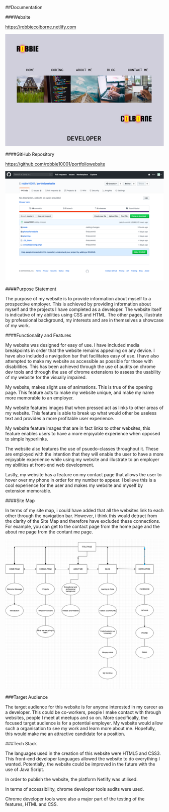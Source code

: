 ##Documentation

###Website

https://robbiecolborne.netlify.com

![](docs/titlepage.png)


####GitHub Repository

https://github.com/robbie10001/portfoliowebsite

![](docs/githubphoto.png)

####Purpose Statement 

The purpose of my website is to provide information about myself to a prospective employer. This is achieved by providing information about myself and the projects I have completed as a developer. The website itself is indicative of my abilities using CSS and HTML. The other pages, illustrate by professional background, my interests and are in themselves a showcase of my work.

####Functionality and Features 

My website was designed for easy of use. I have included media breakpoints in order that the website remains appealing on any device. I have also included a navigation bar that facilitates easy of use. I have also attempted to make my website as accessible as possible for those with disabilities. This has been achieved through the use of audits on chrome dev tools and through the use of chrome extensions to assess the usability of my website for the visually impaired. 

My website, makes slight use of animations. This is true of the opening page. This feature acts to make my website unique, and make my name more memorable to an employer.  

My website features images that when pressed act as links to other areas of my website. This feature is able to break up what would other be useless text and provides a more profitable user experience. 

My website feature images that are in fact links to other websites, this feature enables users to have a more enjoyable experience when opposed to simple hyperlinks. 

The website also features the use of psuedo-classes throughout it. These are employed with the intention that they will enable the user to have a more enjoyable experience while using my website and illustrate to an employer my abilities at front-end web development. 

Lastly, my website has a feature on my contact page that allows the user to hover over my phone in order for my number to appear. I believe this is a cool experience for the user and makes my website and myself by extension memorable. 

####Site Map 

In terms of my site map, i could have added that all the websites link to each other through the navigation bar. However, i think this would detract from the clarity of the Site Map and therefore have excluded these connections. For example, you can get to the contact page from the home page and the about me page from the contant me page. 

![](docs/sitemap.png)

###Target Audience 

The target audience for this website is for anyone interested in my career as a developer. This could be co-workers, people I make contact with through websites, people I meet at meetups and so on. More specifically, the focused target audience is for a potential employer. My website would allow such a organisation to see my work and learn more about me. Hopefully, this would make me an attractive candidate for a position. 

###Tech Stack 

The languages used in the creation of this website were HTML5 and CSS3. This front-end developer languages allowed the website to do everything I wanted. Potentially, the website could be improved in the future with the use of Java Script. 

In order to publish the website, the platform Netlify was utilised. 

In terms of accessibility, chrome developer tools audits were used. 

Chrome developer tools were also a major part of the testing of the features, HTML and CSS. 